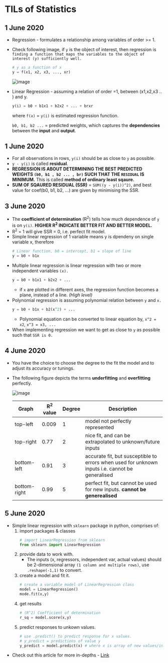 # TILs of Statistics
## 1 June 2020
* Regression - formulates a relationship among variables of order >= 1.
* Check following image, if `y` is the object of interest, then regression is `finding a function that maps the variables to the object of interest (y) sufficiently well.`
    ```py
    # y as a function of x
    y = f(x1, x2, x3, ..., xr)
    ```

    ![image](https://i.imgur.com/MdRiRKv.png)
* Linear Regression - assuming a relation of order =1, between (x1,x2,x3 .. ) and y.

    ```py
    y(i) = b0 + b1x1 + b2x2 + ... + brxr
    ```
    where `f(x)` = `y(i)` is estimated regression function.

    `b0, b1, b2 ...` = predicted weights, which captures the **dependencies** between the **input** and **output**.

## 1 June 2020
* For all observations in rows, `y(i)` should be as close to `y` as possible.
* `y - y(i)` is called **residual**.
* **REGRESSION IS ABOUT DETERMINING THE BEST PREDICTED WEIGHTS `(b0, b1 , b2 ... , br)` SUCH THAT THE `RESIDUAL` IS MINIMUM.** 
This is called **method of ordinary least sqaure.**
* **SUM OF SQAURED RESIDUAL (SSR)** = `SUM((y - y(i))^2)`, and best value for coef(b0, b1, b2, ...) are given by minimising the SSR.

## 3 June 2020
* The **coefficient of determination** (R<sup>2</sup>) tells how much dependence of `y` is on `y(i)`. **HIGHER R<sup>2</sup> INDICATE BETTER FIT AND BETTER MODEL.**
* R<sup>2</sup> = 1 will give SSR = 0, i.e. perfect fit model.
* Simple linear regression of 1 variable means y is dpendeny on single variable x, therefore
    ```py
    # Linear function, b0 = intercept, b1 = slope of line
    y = b0 + b1x
    ```
* Multiple linear regression is linear regression with two or more independent variables `(x).`
    ```py
    y = b0 + b1x1 + b2x2 + ...
    ```
    * if  `x` are plotted in different axes, the regression function becomes a plane, instead of a line. *(High level)*
* Polynomial regression is assuming polynomial relation between `y` and `x.` 
    ```py
    y = b0 + b1x + b2(x^2) + ...
    ```
    * Polynomial equation can be converted to linear equation by, `x^2 = x2`, `x^3 = x3, ...`
* When implementing regression we want to get as close to `y` as possible such that `SSR is 0.`

## 4 June 2020
* You have the choice to choose the degree to the fit the model and to adjust its accuracy or tunings.
* The following figure depicts the terms **underfitting** and **overfitting** perfectly.

    ![image](https://imgur.com/uka2NFY.png)


    | Graph | R<sup>2</sup> value | Degree | Description |
    | ---- | ------- | ------ | ----- |
    |top-left | 0.009 | 1 | model not perfectly represented |
    | top-right | 0.77 | 2 | nice fit, and can be extrapolated to unknown/future inputs |
    |bottom-left | 0.91 | 3 | accurate fit, but susceptible to errors when used for unknown inputs i.e. cannot be generalised |
    |bottom-right | 0.99 | 5 | perfect fit, but cannot be used for new inputs. **cannot be generealised** |

## 5 June 2020
* Simple linear regression with `sklearn` package in python, comprises of:
    1. import packages & classes
        ```py
        # import LinearRegression from sklearn
        from sklearn import LinearRegression
        ```
    2. provide data to work with.
        * The inputs (x, regressors, independent var, actual values) should be 2-dimensional array `(1 column and multiple rows)`, use `.reshape(-1,1)` to convert.
    3. create a model and fit it.
        ```py
        # create a variable model of LinearRegression class
        model = LinearRegression()
        mode.fit(x,y)
        ```
    4. get results
        ```py
        # (R^2) Coefficient of determination
        r_sq = model.score(x,y)
        ```
    5. predict responses to unkown values.
        ```py
        # use .predict() to predict response for x values.
        # y_predict = predictions of value y
        y_predict = model.predict(x) # where x is array of new values/inputs.
        ```
* Check out this article for more in-depths - [Link](https://realpython.com/linear-regression-in-python/#implementing-linear-regression-in-python)

